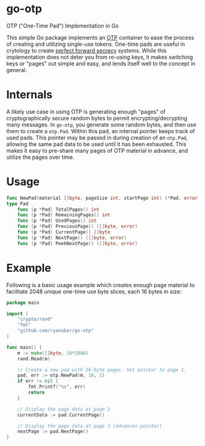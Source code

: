 go-otp
======

OTP ("One-Time Pad") Implementation in Go

This simple Go package implements an [OTP](http://en.wikipedia.org/wiki/One-time_pad)
container to ease the process of creating and utilizing single-use tokens.
One-time pads are useful in crytology to create
[perfect forward secrecy](http://en.wikipedia.org/wiki/Forward_secrecy#Perfect_Forward_Secrecy)
systems. While this implementation does not deter you from re-using keys, it
makes switching keys or "pages" out simple and easy, and lends itself well to
the concept in general.

Internals
=========

A likely use case in using OTP is generating enough "pages" of cryptographically
secure random bytes to permit encrypting/decrypting many messages. In `go-otp`,
you generate some random bytes, and then use them to create a `otp.Pad`. Within
this pad, an internal pointer keeps track of used pads. This pointer may be
passed in during creation of an `otp.Pad`, allowing the same pad data to be used
until it has been exhausted. This makes it easy to pre-share many pages of OTP
material in advance, and utilize the pages over time.

Usage
=====

```go
func NewPad(material []byte, pageSize int, startPage int) (*Pad, error)
type Pad
    func (p *Pad) TotalPages() int
    func (p *Pad) RemainingPages() int
    func (p *Pad) UsedPages() int
    func (p *Pad) PreviousPage() ([]byte, error)
    func (p *Pad) CurrentPage() []byte
    func (p *Pad) NextPage() ([]byte, error)
    func (p *Pad) PeekNextPage() ([]byte, error)
```

Example
=======

Following is a basic usage example which creates enough page material to
facilitate 2048 unique one-time use byte slices, each 16 bytes in size:

```go
package main

import (
	"crypto/rand"
	"fmt"
	"github.com/ryanuber/go-otp"
)

func main() {
	m := make([]byte, 16*2048)
	rand.Read(m)

	// Create a new pad with 16-byte pages. Set pointer to page 1.
	pad, err := otp.NewPad(m, 16, 1)
	if err != nil {
		fmt.Printf("%s", err)
		return
	}

	// Display the page data at page 1
	currentData := pad.CurrentPage()

	// Display the page data at page 2 (advances pointer)
	nextPage := pad.NextPage()
}
```
